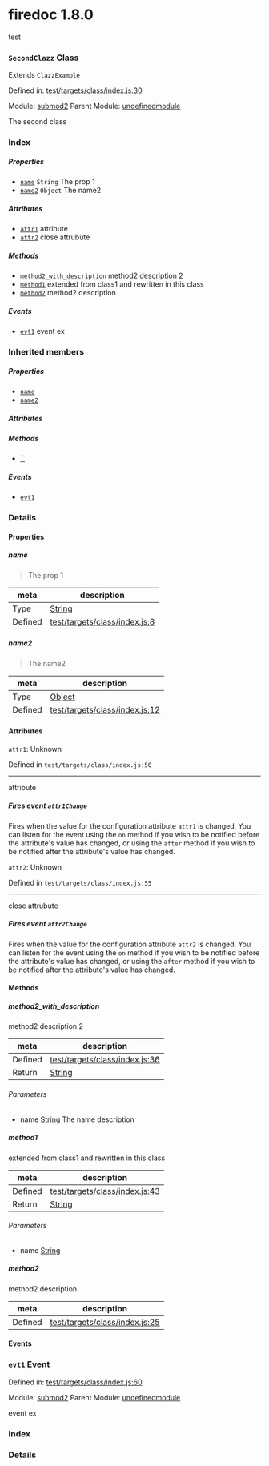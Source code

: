 
# firedoc 1.8.0

test

### `SecondClazz` Class

Extends `ClazzExample`

Defined in: [test/targets/class/index.js:30](../files/test/targets/class/index.js.js)

Module: [submod2](../modules/submod2.md)
Parent Module: [undefinedmodule](../modules/undefinedmodule.md)




The second class

### Index

##### Properties

  - [`name`](#property-name) `String` The prop 1
  - [`name2`](#property-name2) `Object` The name2


##### Attributes

  - [`attr1`](#attribute-attr1) attribute
  - [`attr2`](#attribute-attr2) close attrubute


##### Methods

  - [`method2_with_description`](#method-method2_with_description) method2 description 2
  - [`method1`](#method-method1) extended from class1 and rewritten in this class
  - [`method2`](#method-method2) method2 description



##### Events

  - [`evt1`](#event-evt1) event ex



### Inherited members

##### Properties

- [`name`](#property-name)
- [`name2`](#property-name2)

##### Attributes


##### Methods

- [``](#method-method2)

##### Events

- [`evt1`](#event-evt1)



### Details


#### Properties


##### name

> The prop 1

| meta | description |
|------|-------------|
| Type | <a href="https://developer.mozilla.org/en/JavaScript/Reference/Global_Objects/String" class="crosslink external" target="_blank">String</a> |
| Defined | [test/targets/class/index.js:8](../files/test_targets_class_index.js.md#l8) |



##### name2

> The name2

| meta | description |
|------|-------------|
| Type | <a href="https://developer.mozilla.org/en/JavaScript/Reference/Global_Objects/Object" class="crosslink external" target="_blank">Object</a> |
| Defined | [test/targets/class/index.js:12](../files/test_targets_class_index.js.md#l12) |





#### Attributes


`attr1`: Unknown

Defined in `test/targets/class/index.js:50`



---------------------

attribute


##### Fires event `attr1Change`

Fires when the value for the configuration attribute `attr1` is
changed. You can listen for the event using the `on` method if you
wish to be notified before the attribute's value has changed, or
using the `after` method if you wish to be notified after the
attribute's value has changed.



`attr2`: Unknown

Defined in `test/targets/class/index.js:55`



---------------------

close attrubute


##### Fires event `attr2Change`

Fires when the value for the configuration attribute `attr2` is
changed. You can listen for the event using the `on` method if you
wish to be notified before the attribute's value has changed, or
using the `after` method if you wish to be notified after the
attribute's value has changed.





<!-- Method Block -->
#### Methods


##### method2_with_description

method2 description 2

| meta | description |
|------|-------------|
| Defined | [test/targets/class/index.js:36](../files/test_targets_class_index.js.md#l36) |
| Return 		 | <a href="https://developer.mozilla.org/en/JavaScript/Reference/Global_Objects/String" class="crosslink external" target="_blank">String</a> 

###### Parameters
- name <a href="https://developer.mozilla.org/en/JavaScript/Reference/Global_Objects/String" class="crosslink external" target="_blank">String</a> The name description


##### method1

extended from class1 and rewritten in this class

| meta | description |
|------|-------------|
| Defined | [test/targets/class/index.js:43](../files/test_targets_class_index.js.md#l43) |
| Return 		 | <a href="https://developer.mozilla.org/en/JavaScript/Reference/Global_Objects/String" class="crosslink external" target="_blank">String</a> | <a href="https://developer.mozilla.org/en/JavaScript/Reference/Global_Objects/Boolean" class="crosslink external" target="_blank">Boolean</a> 

###### Parameters
- name <a href="https://developer.mozilla.org/en/JavaScript/Reference/Global_Objects/String" class="crosslink external" target="_blank">String</a> 


##### method2

method2 description

| meta | description |
|------|-------------|
| Defined | [test/targets/class/index.js:25](../files/test_targets_class_index.js.md#l25) |





#### Events

### `evt1` Event


Defined in: [test/targets/class/index.js:60](../files/test_targets_class_index.js.md#l60)

Module: [submod2](../modules/submod2.md)
Parent Module: [undefinedmodule](../modules/undefinedmodule.md)




event ex

### Index







### Details





